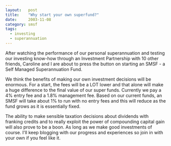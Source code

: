 ```yaml
---
layout:   post
title:    "Why start your own superfund?"
date:     2003-11-08
category: smsf
tags:
  - investing
  - superannuation
---
```


After watching the performance of our personal superannuation and
testing our investing know-how through an Investment Partnership with 10
other friends, Caroline and I are about to press the button on starting
an SMSF - a Self Managed Superannuation Fund.

We think the benefits of making our own investment decisions will be
enormous. For a start, the fees will be a LOT lower and that alone will
make a huge difference to the final value of our super funds. Currently
we pay a 4% entry fee and a 1.8% management fee. Based on our current
funds, an SMSF will take about 1% to run with no entry fees and this
will reduce as the fund grows as it is essentially fixed.

The ability to make sensible taxation decisions about dividends with
franking credits and to really exploit the power of compounding capital
gain will also prove to be a boon. As long as we make good investments
of course. I'll keep blogging with our progress and experiences so join
in with your own if you feel like it.
